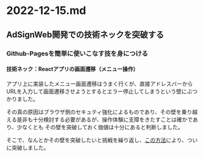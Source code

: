 # 2022-12-15.md

## AdSignWeb開発での技術ネックを突破する

### Github-Pagesを簡単に使いこなす技を身につける

#### 技術ネック：Reactアプリの画面遷移（メニュー操作）

アプリ上に実装したメニュー画面遷移はうまく行くが、直接アドレスバーからURLを入力して画面遷移させようとするとエラー停止してしまうという壁にぶつかりました。  

その真の原因はブラウザ側のセキュティ強化によるものであり、その壁を乗り越える是非も十分検討する必要があるが、操作体験に支障をきたすことは確かであり、少なくとも
その壁を突破しておく価値は十分にあると判断しました。  

そこで、なんとかその壁を突破したいと挑戦を繰り返し、[この方法](https://maku.blog/p/9u8it5f/)により、ついに突破しました。  
